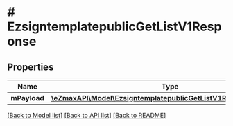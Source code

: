 # # EzsigntemplatepublicGetListV1Response

## Properties

Name | Type | Description | Notes
------------ | ------------- | ------------- | -------------
**mPayload** | [**\eZmaxAPI\Model\EzsigntemplatepublicGetListV1ResponseMPayload**](EzsigntemplatepublicGetListV1ResponseMPayload.md) |  |

[[Back to Model list]](../../README.md#models) [[Back to API list]](../../README.md#endpoints) [[Back to README]](../../README.md)
